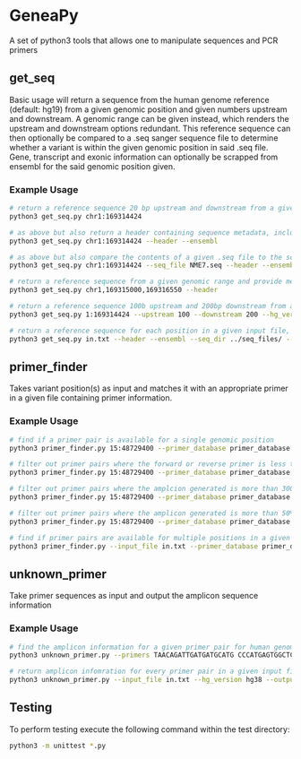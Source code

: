 # GeneaPy

A set of python3 tools that allows one to manipulate sequences and PCR primers 

## get_seq
Basic usage will return a sequence from the human genome reference (default: hg19) from a given genomic position and given numbers upstream and downstream. A genomic range can be given instead, which renders the upstream and downstream options redundant. This reference sequence can then optionally be compared to a .seq sanger sequence file to determine whether a variant is within the given genomic position in said .seq file. Gene, transcript and exonic information can optionally be scrapped from ensembl for the said genomic position given.

### Example Usage
```bash
# return a reference sequence 20 bp upstream and downstream from a given position. Scrapped from the defaulted human genome version (hg19)
python3 get_seq.py chr1:169314424

# as above but also return a header containing sequence metadata, including gene information
python3 get_seq.py chr1:169314424 --header --ensembl

# as above but also compare the contents of a given .seq file to the scrapped reference to determine whether the given position within the .seq file contains a variant.
python3 get_seq.py chr1:169314424 --seq_file NME7.seq --header --ensembl

# return a reference sequence from a given genomic range and provide metadata in a header (without gne information) 
python3 get_seq.py chr1,169315000,169316550 --header

# return a reference sequence 100b upstream and 200bp downstream from a given position scrapped from human genome version 38
python3 get_seq.py 1:169314424 --upstream 100 --downstream 200 --hg_version hg38

# return a reference sequence for each position in a given input file, generate genomic/transcript/exonic infomation and compare to an automatically paired .seq file from a given directory. Finally, output all scrapped data to file.
python3 get_seq.py in.txt --header --ensembl --seq_dir ../seq_files/ --output_file out.txt
```


## primer_finder
Takes variant position(s) as input and matches it with an appropriate primer in a given file containing primer information.

### Example Usage
```bash
# find if a primer pair is available for a single genomic position
python3 primer_finder.py 15:48729400 --primer_database primer_database.txt

# filter out primer pairs where the forward or reverse primer is less than 100bp from the given genmic position
python3 primer_finder.py 15:48729400 --primer_database primer_database.txt --distance 100

# filter out primer pairs where the amplcion generated is more than 300bp
python3 primer_finder.py 15:48729400 --primer_database primer_database.txt --size 300

# filter out primer pairs where the amplicon generated is more than 50% GC rich
python3 primer_finder.py 15:48729400 --primer_database primer_database.txt --gc 50

# find if primer pairs are available for multiple positions in a given input file and ouput to file
python3 primer_finder.py --input_file in.txt --primer_database primer_database.txt --output_file out.txt

```


## unknown_primer
Take primer sequences as input and output the amplicon sequence information

### Example Usage
```bash
# find the amplicon information for a given primer pair for human genome version 19
python3 unknown_primer.py --primers TAACAGATTGATGATGCATG CCCATGAGTGGCTCCTAAA

# return amplicon infomration for every primer pair in a given input file for human genome version 38 and output the results to a file
python3 unknown_primer.py --input_file in.txt --hg_version hg38 --output_file out.txt
```

## Testing
To perform testing execute the following command within the test directory:
```bash  
python3 -m unittest *.py
```



